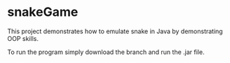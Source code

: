# snakeGame
This project demonstrates how to emulate snake in Java by demonstrating OOP skills. 

To run the program simply download the branch and run the .jar file.
